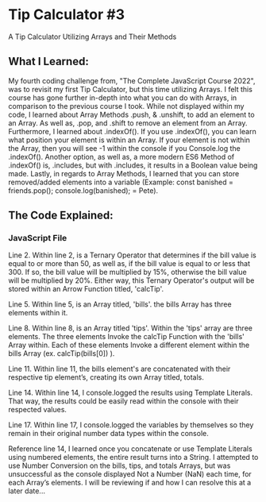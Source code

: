 # Tip Calculator #3

A Tip Calculator Utilizing Arrays and Their Methods

## What I Learned:

My fourth coding challenge from, "The Complete JavaScript Course 2022", was to revisit my first Tip Calculator, but this time utilizing Arrays. I felt this course has gone further in-depth into what you can do with Arrays, in comparison to the previous course I took. While not displayed within my code, I learned about Array Methods .push, & .unshift, to add an element to an Array. As well as, .pop, and .shift to remove an element from an Array. Furthermore, I learned about .indexOf(). If you use .indexOf(), you can learn what position your element is within an Array. If your element is not within the Array, then you will see -1 within the console if you Console.log the .indexOf(). Another option, as well as, a more modern ES6 Method of .indexOf() is, .includes, but with .includes, it results in a Boolean value being made. Lastly, in regards to Array Methods, I learned that you can store removed/added elements into a variable (Example: const banished = friends.pop(); console.log(banished); = Pete).

## The Code Explained:

### JavaScript File

Line 2. Within line 2, is a Ternary Operator that determines if the bill value is equal to or more than 50, as well as, if the bill value is equal to or less that 300. If so, the bill value will be multiplied by 15%, otherwise the bill value will be multiplied by 20%. Either way, this Ternary Operator's output will be stored within an Arrow Function titled, 'calcTip'.

Line 5. Within line 5, is an Array titled, 'bills'. the bills Array has three elements within it.

Line 8. Within line 8, is an Array titled 'tips'. Within the 'tips' array are three elements. The three elements Invoke the calcTip Function with the 'bills' Array within. Each of these elements Invoke a different element within the bills Array (ex. calcTip(bills[0]) ).

Line 11. Within line 11, the bills element's are concatenated with their respective tip element’s, creating its own Array titled, totals.

Line 14. Within line 14, I console.logged the results using Template Literals. That way, the results could be easily read within the console with their respected values.

Line 17. Within line 17, I console.logged the variables by themselves so they remain in their original number data types within the console.

Reference line 14, I learned once you concatenate or use Template Literals using numbered elements, the entire result turns into a String. I attempted to use Number Conversion on the bills, tips, and totals Arrays, but was unsuccessful as the console displayed Not a Number (NaN) each time, for each Array’s elements. I will be reviewing if and how I can resolve this at a later date...


